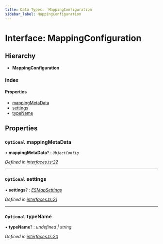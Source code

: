 ```yaml
---
title: Data Types: `MappingConfiguration`
sidebar_label: MappingConfiguration
---
```


# Interface: MappingConfiguration

## Hierarchy

* **MappingConfiguration**

### Index

#### Properties

* [mappingMetaData](mappingconfiguration.md#optional-mappingmetadata)
* [settings](mappingconfiguration.md#optional-settings)
* [typeName](mappingconfiguration.md#optional-typename)

## Properties

### `Optional` mappingMetaData

• **mappingMetaData**? : *`ObjectConfig`*

*Defined in [interfaces.ts:22](https://github.com/terascope/teraslice/blob/a3992c27/packages/data-types/src/interfaces.ts#L22)*

___

### `Optional` settings

• **settings**? : *[ESMapSettings](esmapsettings.md)*

*Defined in [interfaces.ts:21](https://github.com/terascope/teraslice/blob/a3992c27/packages/data-types/src/interfaces.ts#L21)*

___

### `Optional` typeName

• **typeName**? : *undefined | string*

*Defined in [interfaces.ts:20](https://github.com/terascope/teraslice/blob/a3992c27/packages/data-types/src/interfaces.ts#L20)*
